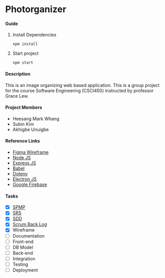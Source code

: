 # Photorganizer

#### Guide

1. Install Dependencies

   ```shell
   npm install
   ```

2. Start project

   ```shell
   npm start
   ```

#### Description

This is an image organizing web based application. This is a group project for the course Software Engineering (CSCI450) instructed by professor Grace Lew.

#### Project Members

- Heesang Mark Whang
- Subin Kim
- Akhigbe Unuigbe

#### Reference Links

- [Figma Wireframe](https://www.figma.com/file/QkBPxaX2kneznzkUjByjNu/Photorganizer?node-id=0%3A1)
- [Node JS](https://nodejs.org/en/)
- [Express JS](https://expressjs.com/)
- [Babel](https://babeljs.io/)
- [Dotenv](https://www.npmjs.com/package/dotenv)
- [Electron JS](https://www.electronjs.org/)
- [Google Firebase](https://firebase.google.com/)

#### Tasks

- [x] [SPMP](https://docs.google.com/document/d/1efZlZqXOyssNrvKTeD-z5PMA7D-dw2AZRmiQvfEBhv8/edit?usp=sharing)
- [x] [SRS](https://docs.google.com/document/d/11epIAPKunG_suhRi7M4IBe1h7vPPXuk_Qj3y8QR6Vw4/edit?usp=sharing)
- [x] [SDD](https://docs.google.com/document/d/1ACKGWFZgQT5GJlm6Oa4l6Cc52V0TqhxrQ5hAnHAdXaU/edit?usp=sharing)
- [x] [Scrum Back Log](https://docs.google.com/spreadsheets/d/1froPASSCHChP8bctYNTxjJfjIjAtwvmkpMPh1d5ASao/edit?usp=sharing)
- [x] Wireframe
- [ ] Documentation
- [ ] Front-end
- [ ] DB Model
- [ ] Back-end
- [ ] Integration
- [ ] Testing
- [ ] Deployment
